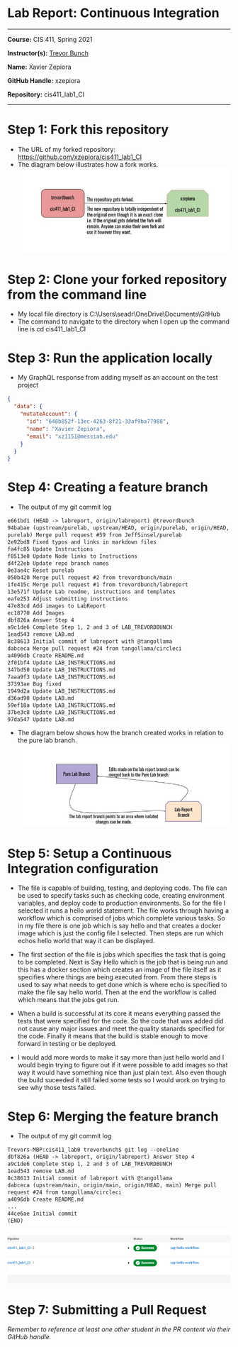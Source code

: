 # Lab Report: Continuous Integration
___
**Course:** CIS 411, Spring 2021  

**Instructor(s):** [Trevor Bunch](https://github.com/trevordbunch)  

**Name:** Xavier Zepiora

**GitHub Handle:** xzepiora

**Repository:** cis411_lab1_CI
___

# Step 1: Fork this repository
- The URL of my forked repository: https://github.com/xzepiora/cis411_lab1_CI
- The diagram below illustrates how a fork works.
  ![Forked Repo](./Images/Lab%20Requirements%20(4).jpg)



# Step 2: Clone your forked repository from the command line  
- My local file directory is C:\Users\seadr\OneDrive\Documents\GitHub
- The command to navigate to the directory when I open up the command line is cd cis411_lab1_CI

# Step 3: Run the application locally
- My GraphQL response from adding myself as an account on the test project
``` json
{
  "data": {
    "mutateAccount": {
      "id": "648b852f-13ec-4263-8f21-33af9ba77988",
      "name": "Xavier Zepiora",
      "email": "xz1151@messiah.edu"
    }
  }
}
```

# Step 4: Creating a feature branch
- The output of my git commit log
```
e661bd1 (HEAD -> labreport, origin/labreport) @trevordbunch
94babae (upstream/purelab, upstream/HEAD, origin/purelab, origin/HEAD, purelab) Merge pull request #59 from JeffSinsel/purelab
2e92bd8 Fixed typos and links in markdown files
fa4fc85 Update Instructions
f8513e0 Update Node links to Instructions
d4f22eb Update repo branch names
0e3ae4c Reset purelab
050b420 Merge pull request #2 from trevordbunch/main
1fe415c Merge pull request #1 from trevordbunch/labreport
13e571f Update Lab readme, instructions and templates
eafe253 Adjust submitting instructions
47e83cd Add images to LabReport
ec18770 Add Images
dbf826a Answer Step 4
a9c1de6 Complete Step 1, 2 and 3 of LAB_TREVORDBUNCH
1ead543 remove LAB.md
8c38613 Initial commit of labreport with @tangollama
dabceca Merge pull request #24 from tangollama/circleci
a4096db Create README.md
2f01bf4 Update LAB_INSTRUCTIONS.md
347bd50 Update LAB_INSTRUCTIONS.md
7aaa9f3 Update LAB_INSTRUCTIONS.md
37393ae Bug fixed
1949d2a Update LAB_INSTRUCTIONS.md
d36ad90 Update LAB.md
59ef18a Update LAB_INSTRUCTIONS.md
37be3c8 Update LAB_INSTRUCTIONS.md
97da547 Update LAB.md
```
- The diagram below shows how the branch created works in relation to the pure lab branch.
  ![Lab Report Branch](./Images/Branch%20Making%20(1).jpg)

# Step 5: Setup a Continuous Integration configuration
- The file is capable of building, testing, and deploying code. The file can be used to specify tasks such as checking code, creating environment variables, and deploy code to production environments. So for the file I selected it runs a hello world statement. The file works through having a workflow which is comprised of jobs which complete various tasks. So in my file there is one job which is say hello and that creates a docker image which is just the config file I selected. Then steps are run which echos hello world that way it can be displayed.


- The first section of the file is jobs which specifies the task that is going to be completed. Next is Say Hello which is the job that is being run and this has a docker section which creates an image of the file itself as it specifies where things are being executed from. From there steps is used to say what needs to get done which is where echo is specified to make the file say hello world. Then at the end the workflow is called which means that the jobs get run. 
   

- When a build is successful at its core it means everything passed the tests that were specified for the code. So the code that was added did not cause any major issues and meet the quality stanards specified for the code. Finally it means that the build is stable enough to move forward in testing or be deployed.
   

- I would add more words to make it say more than just hello world and I would begin trying to figure out if it were possible to add images so that way it would have something nice than just plain text. Also even though the build suceeded it still failed some tests so I would work on trying to see why those tests failed.
   

# Step 6: Merging the feature branch
* The output of my git commit log
```
Trevors-MBP:cis411_lab0 trevorbunch$ git log --oneline
dbf826a (HEAD -> labreport, origin/labreport) Answer Step 4
a9c1de6 Complete Step 1, 2 and 3 of LAB_TREVORDBUNCH
1ead543 remove LAB.md
8c38613 Initial commit of labreport with @tangollama
dabceca (upstream/main, origin/main, origin/HEAD, main) Merge pull request #24 from tangollama/circleci
a4096db Create README.md
...
44ce6ae Initial commit
(END)
```


![CircleCI Success](./Images/Screenshot%202023-02-06%20011315.png)

# Step 7: Submitting a Pull Request
_Remember to reference at least one other student in the PR content via their GitHub handle._


